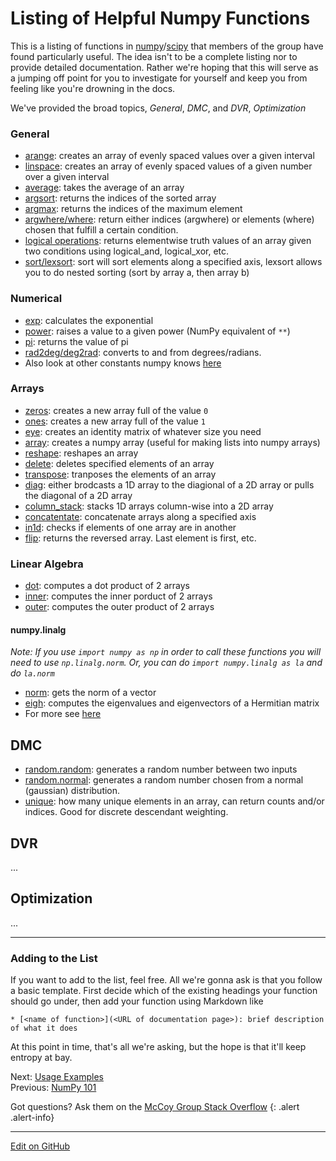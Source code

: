 # Listing of Helpful Numpy Functions

This is a listing of functions in [numpy](https://www.numpy.org/)/[scipy](https://www.scipy.org/) that members of the group have found particularly useful.
The idea isn't to be a complete listing nor to provide detailed documentation.
Rather we're hoping that this will serve as a jumping off point for you to investigate for yourself
and keep you from feeling like you're drowning in the docs.

We've provided the broad topics, _General_, _DMC_, and _DVR_, _Optimization_

### General
* [arange](https://numpy.org/doc/stable/reference/generated/numpy.arange.html): creates an array of evenly spaced values over a given interval
* [linspace](https://numpy.org/doc/stable/reference/generated/numpy.linspace.html): creates an array of evenly spaced values of a given number over a given interval
* [average](https://numpy.org/doc/stable/reference/generated/numpy.average.html): takes the average of an array
* [argsort](https://numpy.org/doc/stable/reference/generated/numpy.argsort.html): returns the indices of the sorted array
* [argmax](https://numpy.org/doc/stable/reference/generated/numpy.argmax.html): returns the indices of the maximum element
* [argwhere/where](https://numpy.org/doc/stable/reference/generated/numpy.where.html): return either indices (argwhere) or elements (where) chosen that fulfill a certain condition.
* [logical operations](https://numpy.org/doc/stable/reference/routines.logic.html#logical-operations): returns elementwise truth values of an array given two conditions using logical_and, logical_xor, etc.
* [sort/lexsort](https://numpy.org/doc/stable/reference/generated/numpy.lexsort.html): sort will sort elements along a specified axis, lexsort allows you to do nested sorting (sort by array a, then array b)


### Numerical
* [exp](https://numpy.org/doc/stable/reference/generated/numpy.exp.html): calculates the exponential
* [power](https://numpy.org/doc/stable/reference/generated/numpy.power.html): raises a value to a given power (NumPy equivalent of `**`) 
* [pi](https://numpy.org/doc/stable/reference/constants.html?highlight=pi#numpy.pi): returns the value of pi
* [rad2deg/deg2rad](https://numpy.org/doc/stable/reference/generated/numpy.deg2rad.html): converts to and from degrees/radians.
* Also look at other constants numpy knows [here](https://numpy.org/doc/stable/reference/constants.html)

### Arrays
* [zeros](https://numpy.org/doc/stable/reference/generated/numpy.zeros.html): creates a new array full of the value `0`
* [ones](https://numpy.org/doc/stable/reference/generated/numpy.ones.html): creates a new array full of the value `1`
* [eye](https://numpy.org/doc/stable/reference/generated/numpy.eye.html): creates an identity matrix of whatever size you need
* [array](https://numpy.org/doc/stable/reference/generated/numpy.array.html): creates a numpy array (useful for making lists into numpy arrays)
* [reshape](https://numpy.org/doc/stable/reference/generated/numpy.reshape.html): reshapes an array
* [delete](https://numpy.org/doc/stable/reference/generated/numpy.delete.html): deletes specified elements of an array
* [transpose](https://numpy.org/doc/stable/reference/generated/numpy.transpose.html): tranposes the elements of an array
* [diag](https://numpy.org/doc/stable/reference/generated/numpy.diag.html): either brodcasts a 1D array to the diagional of a 2D array or pulls the diagonal of a 2D array
* [column_stack](https://numpy.org/doc/stable/reference/generated/numpy.column_stack.html): stacks 1D arrays column-wise into a 2D array
* [concatentate](https://numpy.org/doc/stable/reference/generated/numpy.concatenate.html): concatenate arrays along  a specified axis
* [in1d](https://numpy.org/doc/stable/reference/generated/numpy.in1d.html?highlight=in1d#numpy.in1d): checks if elements of one array are in another
* [flip](https://numpy.org/doc/stable/reference/generated/numpy.flip.html): returns the reversed array. Last element is first, etc.

### Linear Algebra
* [dot](https://numpy.org/doc/stable/reference/generated/numpy.dot.html): computes a dot product of 2 arrays
* [inner](https://numpy.org/doc/stable/reference/generated/numpy.inner.html): computes the inner porduct of 2 arrays
* [outer](https://numpy.org/doc/stable/reference/generated/numpy.outer.html): computes the outer product of 2 arrays
#### numpy.linalg
_Note: If you use `import numpy as np` in order to call these functions you will need to use `np.linalg.norm`. 
Or, you can do `import numpy.linalg as la` and do `la.norm`_
* [norm](https://numpy.org/doc/stable/reference/generated/numpy.linalg.norm.html): gets the norm of a vector
* [eigh](https://docs.scipy.org/doc/scipy/reference/generated/scipy.linalg.eigh.html): computes the eigenvalues and eigenvectors of a Hermitian matrix
* For more see [here](https://numpy.org/doc/stable/reference/routines.linalg.html)

### <Your Tag Here>

## DMC
* [random.random](https://numpy.org/doc/stable/reference/random/generated/numpy.random.random.html): generates a random number between two inputs
* [random.normal](https://numpy.org/doc/stable/reference/random/generated/numpy.random.normal.html): generates a random number chosen from a normal (gaussian) distribution.
* [unique](https://numpy.org/doc/stable/reference/generated/numpy.unique.html): how many unique elements in an array, can return counts and/or indices.  Good for discrete  descendant weighting.

## DVR

...

## Optimization

...

---

### Adding to the List

If you want to add to the list, feel free.
All we're gonna ask is that you follow a basic template.
First decide which of the existing headings your function should go under, then add your function using Markdown like
```lang-none
* [<name of function>](<URL of documentation page>): brief description of what it does
```

At this point in time, that's all we're asking, but the hope is that it'll keep entropy at bay.

<span class="text-muted">Next:</span>
 [Usage Examples](Examples.md)<br/>
<span class="text-muted">Previous:</span>
 [NumPy 101](Numpy101.md)

Got questions? Ask them on the [McCoy Group Stack Overflow](https://stackoverflow.com/c/mccoygroup/questions/ask)
{: .alert .alert-info}

---
[Edit on GitHub](https://github.com/McCoyGroup/References/edit/gh-pages/McCoy%20Group%20Code%20Academy/NumPy/numpyFunctions.md)
